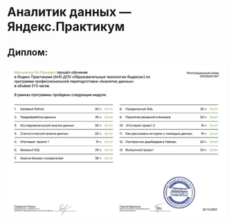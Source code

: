 # Аналитик данных — Яндекс.Практикум

## Диплом:
![Аналитик данных — сертификат](https://github.com/Kalkadian/DA_Yandex_Praktikum/blob/e738c10db982bd60c4dbd2ca7f8fd01df8afe083/%D0%94%D0%B8%D0%BF%D0%BB%D0%BE%D0%BC/%D0%9F%D1%80%D0%B0%D0%BA%D1%82%D0%B8%D0%BA%D1%83%D0%BC%20%D0%94%D0%B8%D0%BF%D0%BB%D0%BE%D0%BC.png)
